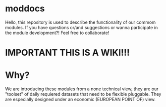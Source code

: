 moddocs
=======

Hello, this repository is used to describe the functionality of our commom modules.
If you have questions or/and suggestions or wanna participate in the module development?!
Feel free to collaborate!

IMPORTANT THIS IS A WIKI!!!
===========================

Why?
====

We are introducing these modules from a none technical view, they are our "toolset" of 
daily requiered datasets that need to be flexible pluggable. They are especially designed under
an economic (EUROPEAN POINT OF) view.
